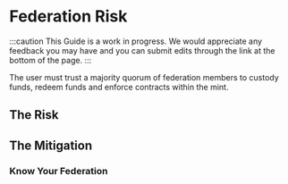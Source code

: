 # Federation Risk

:::caution
This Guide is a work in progress.  We would appreciate any feedback you may have and you can submit edits through the link at the bottom of the page.
:::

The user must trust a majority quorum of federation members to custody funds, redeem funds and enforce contracts within the mint.  

## The Risk

## The Mitigation 

### Know Your Federation 